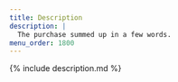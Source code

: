 ```yaml
---
title: Description
description: |
  The purchase summed up in a few words.
menu_order: 1800
---
```


{% include description.md %}
